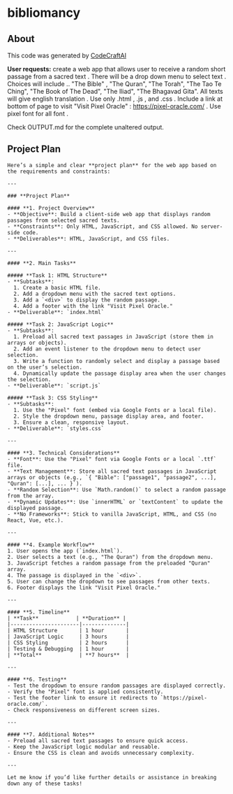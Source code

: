 # bibliomancy

## About
This code was generated by [CodeCraftAI](https://codecraft.name)

**User requests:**
create a web app that allows user to receive a random short passage from a sacred text . There will be a drop down menu to select text . Choices will include .. "The Bible" , "The Quran", "The Torah", "The Tao Te Ching", "The Book of The Dead", "The Iliad", "The Bhagavad Gita".  All texts will give english translation . Use only .html , .js , and .css .  Include a link at bottom of page to visit "Visit Pixel Oracle"  : https://pixel-oracle.com/  . Use pixel font for all font .

Check OUTPUT.md for the complete unaltered output.

## Project Plan
```
Here’s a simple and clear **project plan** for the web app based on the requirements and constraints:

---

### **Project Plan**

#### **1. Project Overview**
- **Objective**: Build a client-side web app that displays random passages from selected sacred texts.
- **Constraints**: Only HTML, JavaScript, and CSS allowed. No server-side code.
- **Deliverables**: HTML, JavaScript, and CSS files.

---

#### **2. Main Tasks**

##### **Task 1: HTML Structure**
- **Subtasks**:
  1. Create a basic HTML file.
  2. Add a dropdown menu with the sacred text options.
  3. Add a `<div>` to display the random passage.
  4. Add a footer with the link "Visit Pixel Oracle."
- **Deliverable**: `index.html`

##### **Task 2: JavaScript Logic**
- **Subtasks**:
  1. Preload all sacred text passages in JavaScript (store them in arrays or objects).
  2. Add an event listener to the dropdown menu to detect user selection.
  3. Write a function to randomly select and display a passage based on the user’s selection.
  4. Dynamically update the passage display area when the user changes the selection.
- **Deliverable**: `script.js`

##### **Task 3: CSS Styling**
- **Subtasks**:
  1. Use the "Pixel" font (embed via Google Fonts or a local file).
  2. Style the dropdown menu, passage display area, and footer.
  3. Ensure a clean, responsive layout.
- **Deliverable**: `styles.css`

---

#### **3. Technical Considerations**
- **Font**: Use the "Pixel" font via Google Fonts or a local `.ttf` file.
- **Text Management**: Store all sacred text passages in JavaScript arrays or objects (e.g., `{ "Bible": ["passage1", "passage2", ...], "Quran": [...], ... }`).
- **Random Selection**: Use `Math.random()` to select a random passage from the array.
- **Dynamic Updates**: Use `innerHTML` or `textContent` to update the displayed passage.
- **No Frameworks**: Stick to vanilla JavaScript, HTML, and CSS (no React, Vue, etc.).

---

#### **4. Example Workflow**
1. User opens the app (`index.html`).
2. User selects a text (e.g., "The Quran") from the dropdown menu.
3. JavaScript fetches a random passage from the preloaded "Quran" array.
4. The passage is displayed in the `<div>`.
5. User can change the dropdown to see passages from other texts.
6. Footer displays the link "Visit Pixel Oracle."

---

#### **5. Timeline**
| **Task**            | **Duration** |
|----------------------|--------------|
| HTML Structure       | 1 hour       |
| JavaScript Logic     | 3 hours      |
| CSS Styling          | 2 hours      |
| Testing & Debugging  | 1 hour       |
| **Total**            | **7 hours**  |

---

#### **6. Testing**
- Test the dropdown to ensure random passages are displayed correctly.
- Verify the "Pixel" font is applied consistently.
- Test the footer link to ensure it redirects to `https://pixel-oracle.com/`.
- Check responsiveness on different screen sizes.

---

#### **7. Additional Notes**
- Preload all sacred text passages to ensure quick access.
- Keep the JavaScript logic modular and reusable.
- Ensure the CSS is clean and avoids unnecessary complexity.

---

Let me know if you’d like further details or assistance in breaking down any of these tasks!
```
